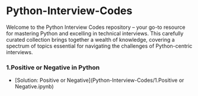 # Python-Interview-Codes

Welcome to the Python Interview Codes repository – your go-to resource for mastering Python and excelling in technical interviews. This carefully curated collection brings together a wealth of knowledge, covering a spectrum of topics essential for navigating the challenges of Python-centric interviews.

### 1.Positive or Negative in Python 
* [Solution: Positive or Negative](Python-Interview-Codes/1.Positive or Negative.ipynb)
